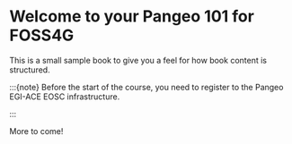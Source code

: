 # Welcome to your Pangeo 101 for FOSS4G

This is a small sample book to give you a feel for how book content is
structured.

:::{note}
Before the start of the course, you need to register to the Pangeo EGI-ACE EOSC infrastructure.

:::


More to come!

